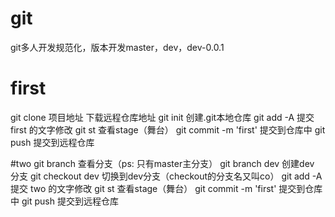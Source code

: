 # git
git多人开发规范化，版本开发master，dev，dev-0.0.1

# first
git clone 项目地址  下载远程仓库地址
git init    创建.git本地仓库
git add -A 提交 first 的文字修改
git st 查看stage（舞台）
git commit -m 'first' 提交到仓库中
git push 提交到远程仓库

#two
git branch   查看分支（ps: 只有master主分支）
git branch dev  创建dev 分支 
git checkout dev 切换到dev分支（checkout的分支名又叫co）
git add -A 提交 two 的文字修改
git st 查看stage（舞台）
git commit -m 'first' 提交到仓库中
git push 提交到远程仓库


